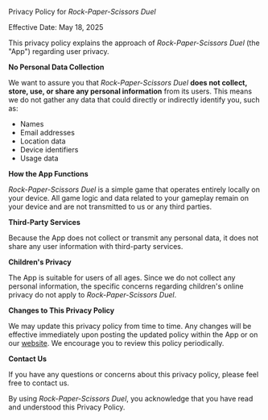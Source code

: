 Privacy Policy for *Rock-Paper-Scissors Duel*

Effective Date: May 18, 2025

This privacy policy explains the approach of *Rock-Paper-Scissors Duel* (the "App") regarding user privacy.

**No Personal Data Collection**

We want to assure you that *Rock-Paper-Scissors Duel* **does not collect, store, use, or share any personal information** from its users. This means we do not gather any data that could directly or indirectly identify you, such as:

* Names
* Email addresses
* Location data
* Device identifiers
* Usage data

**How the App Functions**

*Rock-Paper-Scissors Duel* is a simple game that operates entirely locally on your device. All game logic and data related to your gameplay remain on your device and are not transmitted to us or any third parties.

**Third-Party Services**

Because the App does not collect or transmit any personal data, it does not share any user information with third-party services.

**Children's Privacy**

The App is suitable for users of all ages. Since we do not collect any personal information, the specific concerns regarding children's online privacy do not apply to *Rock-Paper-Scissors Duel*.

**Changes to This Privacy Policy**

We may update this privacy policy from time to time. Any changes will be effective immediately upon posting the updated policy within the App or on our [website](https://panugr.github.io/Rock-Paper-Scissors/).
We encourage you to review this policy periodically.

**Contact Us**

If you have any questions or concerns about this privacy policy, please feel free to contact us.

By using *Rock-Paper-Scissors Duel*, you acknowledge that you have read and understood this Privacy Policy.
